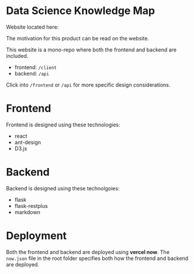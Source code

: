 # Data Science Knowledge Map

Website located here: 

The motivation for this product can be read on the website.

This website is a mono-repo where both the frontend and backend are included.
- frontend: `/client`
- backend: `/api`

Click into `/frontend` or `/api` for more specific design considerations.

# Frontend
Frontend is designed using these technologies:
- react
- ant-design
- D3.js

# Backend
Backend is designed using these technolgoies:
- flask
- flask-restplus
- markdown

# Deployment
Both the frontend and backend are deployed using **vercel now**. The `now.json` file in the root folder specifies both how 
the frontend and backend are deployed.
